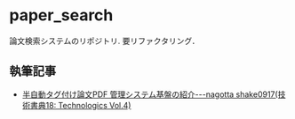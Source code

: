 # paper_search
論文検索システムのリポジトリ. 要リファクタリング．

## 執筆記事
- [半自動タグ付け論文PDF 管理システム基盤の紹介---nagotta shake0917(技術書典18: Technologics Vol.4)](https://techbookfest.org/product/9ixRKZgTfTTJZQZW1vDEz1?productVariantID=59we6kKSD57Md4at845rVD)
